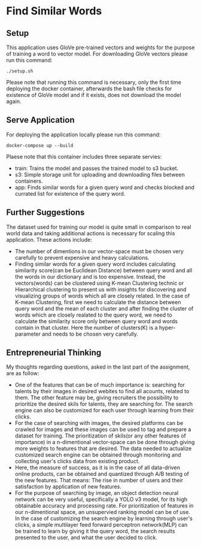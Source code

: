 # Find Similar Words

## Setup

This application uses GloVe pre-trained vectors and weights for the purpose of training a word to vector model. For downloading GloVe vectors please run this command: 
```
./setup.sh
```
Please note that running this command is necessary, only the first time deploying the docker container, afterwards the bash file checks for existence of GloVe model and if it exists, does not download the model again. 

## Serve Application

For deploying the application locally please run this command: 
```
docker-compose up --build
```

Plaese note that this container includes three separate servies:
- train: Trains the model and passes the trained model to s3 bucket.
- s3: Simple storage unit for uploading and downloading files between containers.
- app: Finds similar words for a given query word and checks blocked and currated list for existence of the query word.

## Further Suggestions

The dataset used for training our model is quite small in comparison to real world data and taking additional actions is necessary for scaling this application. These actions include:
- The number of dimentions in our vector-space must be chosen very carefully to prevent expensive and heavy calculations.
- Finding similar words for a given query word includes calculating similarity score(can be Euclidean Distance) between query word and all the words in our dictionary and is too expensive. Instead, the vectors(words) can be clustered using K-mean Clustering technic or Hierarchical clustering to present us with insights for discovering and visualizing groups of words which all are closely related. In the case of K-mean Clustering, first we need to calculate the distance between query word and the mean of each cluster and after finding the cluster of words which are closely realated to the query word, we need to calculate the similarity score only between query word and words contain in that cluster. Here the number of clusters(K) is a hyper-parameter and needs to be chosen very carefully.

## Entrepreneurial Thinking

My thoughts regarding questions, asked in the last part of the assignment, are as follow:
- One of the features that can be of much importance is: searching for talents by their images in desired webites to find all acounts, related to them. The other feature may be, giving recruiters the possibility to prioritize the desired skils for talents, they are searching for. The search engine can also be customized for each  user through learning from their clicks.
- For the case of searching with images, the desired platforms can be crawled for images and these images can be used to tag and prepare a dataset for training. The prioritization of skils(or any other features of importance) in a n-dimentional vector-space can be done through giving more weights to features that are desired. The data needed to actualize customized search engine can be obtained through monitoring and collecting user's clicks data from existing product.
- Here, the measure of success, as it is in the case of all data-driven online products, can be obtained and quantized through A/B testing of the new features. That means: The rise in number of users and their satisfaction by application of new features.
- For the purpose of searching by image, an object detection neural network can be very useful, specifically a YOLO v3 model, for its high obtainable accuracy and processing rate. For prioritization of features in our n-dimentional space, an unsupervied ranking model can be of use. In the case of customizing the search engine by learning through user's clicks, a simple multilayer feed forward perceptron network(MLP) can be trained to learn by giving it the query word, the search results presented to the user, and what the user decided to click. 
 
